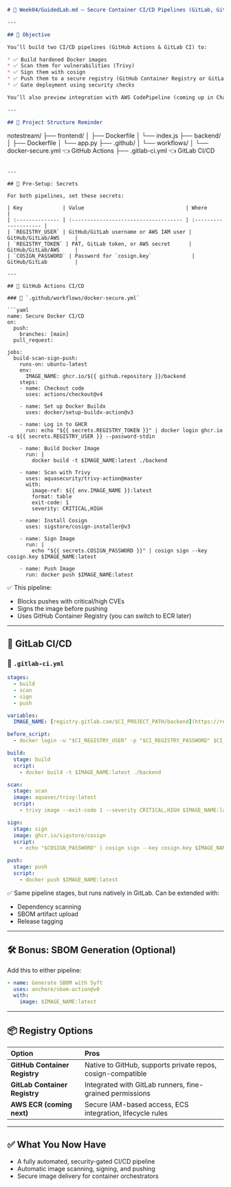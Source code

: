 ```markdown
# 📁 Week04/GuidedLab.md – Secure Container CI/CD Pipelines (GitLab, GitHub, AWS)

---

## 🧠 Objective

You’ll build two CI/CD pipelines (GitHub Actions & GitLab CI) to:

* ✅ Build hardened Docker images
* ✅ Scan them for vulnerabilities (Trivy)
* ✅ Sign them with cosign
* ✅ Push them to a secure registry (GitHub Container Registry or GitLab Registry)
* ✅ Gate deployment using security checks

You’ll also preview integration with AWS CodePipeline (coming up in Challenge Lab & Week 5).

---

## 🧱 Project Structure Reminder

```

notestream/
├── frontend/
│   ├── Dockerfile
│   └── index.js
├── backend/
│   ├── Dockerfile
│   └── app.py
├── .github/
│   └── workflows/
│       └── docker-secure.yml   👈 GitHub Actions
├── .gitlab-ci.yml              👈 GitLab CI/CD

````

---

## 🔐 Pre-Setup: Secrets

For both pipelines, set these secrets:

| Key             | Value                                 | Where                 |
| :-------------- | :------------------------------------ | :-------------------- |
| `REGISTRY_USER` | GitHub/GitLab username or AWS IAM user | GitHub/GitLab/AWS     |
| `REGISTRY_TOKEN` | PAT, GitLab token, or AWS secret      | GitHub/GitLab/AWS     |
| `COSIGN_PASSWORD` | Password for `cosign.key`             | GitHub/GitLab         |

---

## 🔁 GitHub Actions CI/CD

### 📄 `.github/workflows/docker-secure.yml`

```yaml
name: Secure Docker CI/CD
on:
  push:
    branches: [main]
  pull_request:

jobs:
  build-scan-sign-push:
    runs-on: ubuntu-latest
    env:
      IMAGE_NAME: ghcr.io/${{ github.repository }}/backend
    steps:
    - name: Checkout code
      uses: actions/checkout@v4

    - name: Set up Docker Buildx
      uses: docker/setup-buildx-action@v3

    - name: Log in to GHCR
      run: echo "${{ secrets.REGISTRY_TOKEN }}" | docker login ghcr.io -u ${{ secrets.REGISTRY_USER }} --password-stdin

    - name: Build Docker Image
      run: |
        docker build -t $IMAGE_NAME:latest ./backend

    - name: Scan with Trivy
      uses: aquasecurity/trivy-action@master
      with:
        image-ref: ${{ env.IMAGE_NAME }}:latest
        format: table
        exit-code: 1
        severity: CRITICAL,HIGH

    - name: Install Cosign
      uses: sigstore/cosign-installer@v3

    - name: Sign Image
      run: |
        echo "${{ secrets.COSIGN_PASSWORD }}" | cosign sign --key cosign.key $IMAGE_NAME:latest

    - name: Push Image
      run: docker push $IMAGE_NAME:latest
````

✅ This pipeline:

  * Blocks pushes with critical/high CVEs
  * Signs the image before pushing
  * Uses GitHub Container Registry (you can switch to ECR later)

-----

## 🦊 GitLab CI/CD

### 📄 `.gitlab-ci.yml`

```yaml
stages:
  - build
  - scan
  - sign
  - push

variables:
  IMAGE_NAME: [registry.gitlab.com/$CI_PROJECT_PATH/backend](https://registry.gitlab.com/$CI_PROJECT_PATH/backend)

before_script:
  - docker login -u "$CI_REGISTRY_USER" -p "$CI_REGISTRY_PASSWORD" $CI_REGISTRY

build:
  stage: build
  script:
    - docker build -t $IMAGE_NAME:latest ./backend

scan:
  stage: scan
  image: aquasec/trivy:latest
  script:
    - trivy image --exit-code 1 --severity CRITICAL,HIGH $IMAGE_NAME:latest

sign:
  stage: sign
  image: ghcr.io/sigstore/cosign
  script:
    - echo "$COSIGN_PASSWORD" | cosign sign --key cosign.key $IMAGE_NAME:latest

push:
  stage: push
  script:
    - docker push $IMAGE_NAME:latest
```

✅ Same pipeline stages, but runs natively in GitLab. Can be extended with:

  * Dependency scanning
  * SBOM artifact upload
  * Release tagging

-----

## 🛠️ Bonus: SBOM Generation (Optional)

Add this to either pipeline:

```yaml
- name: Generate SBOM with Syft
  uses: anchore/sbom-action@v0
  with:
    image: $IMAGE_NAME:latest
```

-----

## 📦 Registry Options

| Option                        | Pros                                                                    |
| :---------------------------- | :---------------------------------------------------------------------- |
| **GitHub Container Registry** | Native to GitHub, supports private repos, cosign-compatible             |
| **GitLab Container Registry** | Integrated with GitLab runners, fine-grained permissions                |
| **AWS ECR (coming next)** | Secure IAM-based access, ECS integration, lifecycle rules               |

-----

## ✅ What You Now Have

  * A fully automated, security-gated CI/CD pipeline
  * Automatic image scanning, signing, and pushing
  * Secure image delivery for container orchestrators

<!-- end list -->

```
```